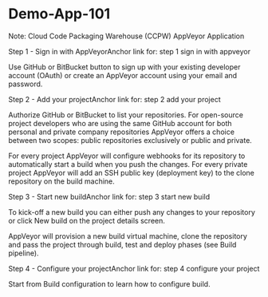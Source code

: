 # Demo-App-101

Note: Cloud Code Packaging Warehouse  (CCPW)
AppVeyor Application

Step 1 - Sign in with AppVeyorAnchor link for: step 1 sign in with appveyor

Use GitHub or BitBucket button to sign up with your existing developer account (OAuth) or create an AppVeyor account using your email and password.

Step 2 - Add your projectAnchor link for: step 2 add your project

Authorize GitHub or BitBucket to list your repositories. For open-source project developers who are using the same GitHub account for both personal and private company repositories AppVeyor offers a choice between two scopes: public repositories exclusively or public and private.

For every project AppVeyor will configure webhooks for its repository to automatically start a build when you push the changes. For every private project AppVeyor will add an SSH public key (deployment key) to the clone repository on the build machine.

Step 3 - Start new buildAnchor link for: step 3 start new build

To kick-off a new build you can either push any changes to your repository or click New build on the project details screen.

AppVeyor will provision a new build virtual machine, clone the repository and pass the project through build, test and deploy phases (see Build pipeline).

Step 4 - Configure your projectAnchor link for: step 4 configure your project

Start from Build configuration to learn how to configure build.
